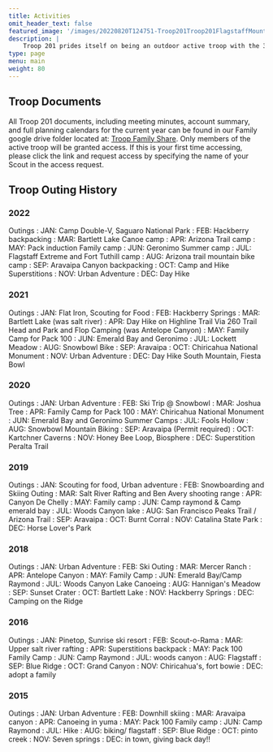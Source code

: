 ```yaml
---
title: Activities
omit_header_text: false
featured_image: '/images/20220820T124751-Troop201Troop201FlagstaffMountainBiking.jpg'
description: |
    Troop 201 prides itself on being an outdoor active troop with the 3rd weekend each month being dedicated to a Troop outings. Backpacking, camping, rafting, canoeing, skiing, biking, and hiking.
type: page
menu: main
weight: 80
---
```


## Troop Documents

All Troop 201 documents, including meeting minutes, account summary, and full
planning calendars for the current year can be found in our Family google drive
folder located at: [Troop Family Share](https://bit.ly/aztroop201-family). Only
members of the active troop will be granted access. If this is your first time
accessing, please click the link and request access by specifying the name of
your Scout in the access request.

## Troop Outing History

### 2022

Outings
: JAN: Camp Double-V, Saguaro National Park
: FEB: Hackberry backpacking
: MAR: Bartlett Lake Canoe camp
: APR: Arizona Trail camp
: MAY: Pack induction Family camp
: JUN: Geronimo Summer camp
: JUL: Flagstaff Extreme and Fort Tuthill camp
: AUG: Arizona trail mountain bike camp
: SEP: Aravaipa Canyon backpacking
: OCT: Camp and Hike Superstitions
: NOV: Urban Adventure
: DEC: Day Hike

### 2021

Outings
: JAN: Flat Iron, Scouting for Food
: FEB: Hackberry Springs
: MAR: Bartlett Lake (was salt river)
: APR: Day Hike on Highline Trail Via 260 Trail Head and Park and Flop Camping (was Antelope Canyon)
: MAY: Family Camp for Pack 100
: JUN: Emerald Bay and Geronimo
: JUL: Lockett Meadow
: AUG: Snowbowl Bike
: SEP: Aravaipa
: OCT: Chiricahua National Monument
: NOV: Urban Adventure
: DEC: Day Hike South Mountain, Fiesta Bowl

### 2020

Outings
: JAN: Urban Adventure
: FEB: Ski Trip @ Snowbowl
: MAR: Joshua Tree
: APR: Family Camp for Pack 100
: MAY: Chiricahua National Monument
: JUN: Emerald Bay and Geronimo Summer Camps
: JUL: Fools Hollow
: AUG: Snowbowl Mountain Biking
: SEP: Aravaipa (Permit required)
: OCT: Kartchner Caverns
: NOV: Honey Bee Loop, Biosphere
: DEC: Superstition Peralta Trail

### 2019

Outings
: JAN: Scouting for food, Urban adventure
: FEB: Snowboarding and Skiing Outing
: MAR: Salt River Rafting and Ben Avery shooting range
: APR: Canyon De Chelly
: MAY: Family camp
: JUN: Camp raymond & Camp emerald bay
: JUL: Woods Canyon lake
: AUG: San Francisco Peaks Trail / Arizona Trail
: SEP: Aravaipa
: OCT: Burnt Corral
: NOV: Catalina State Park
: DEC: Horse Lover's Park

### 2018

Outings
: JAN: Urban Adventure
: FEB: Ski Outing
: MAR: Mercer Ranch
: APR: Antelope Canyon
: MAY: Family Camp
: JUN: Emerald Bay/Camp Raymond
: JUL: Woods Canyon Lake Canoeing
: AUG: Hannigan's Meadow
: SEP: Sunset Crater
: OCT: Bartlett Lake
: NOV: Hackberry Springs
: DEC: Camping on the Ridge

### 2016

Outings
: JAN: Pinetop, Sunrise ski resort
: FEB: Scout-o-Rama
: MAR: Upper salt river rafting
: APR: Superstitions backpack
: MAY: Pack 100 Family Camp
: JUN: Camp Raymond
: JUL: woods canyon
: AUG: Flagstaff
: SEP: Blue Ridge
: OCT: Grand Canyon
: NOV: Chiricahua's, fort bowie
: DEC: adopt a family

### 2015

Outings
: JAN: Urban Adventure
: FEB: Downhill skiing
: MAR: Aravaipa canyon
: APR: Canoeing in yuma
: MAY: Pack 100 Family camp
: JUN: Camp Raymond
: JUL: Hike
: AUG: biking/ flagstaff
: SEP: Blue Ridge
: OCT: pinto creek
: NOV: Seven springs
: DEC: in town, giving back day!!
